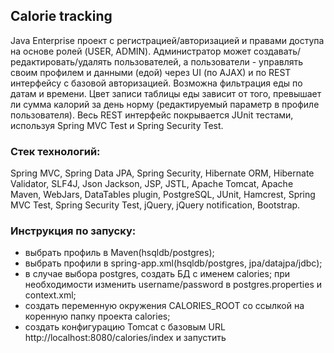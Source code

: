 ## Calorie tracking

Java Enterprise проект с регистрацией/авторизацией и правами доступа 
на основе ролей (USER, ADMIN). Администратор может создавать/редактировать/удалять 
пользователей, а пользователи - управлять своим профилем и данными (едой) через UI (по AJAX) 
и по REST интерфейсу с базовой авторизацией. Возможна фильтрация еды по датам и времени. 
Цвет записи таблицы еды зависит от того, превышает ли сумма калорий за день норму 
(редактируемый параметр в профиле пользователя). Весь REST интерфейс покрывается JUnit тестами, используя Spring MVC Test и Spring Security Test.

### Стек технологий:

Spring MVC, Spring Data JPA, Spring Security, Hibernate ORM, Hibernate Validator, SLF4J, Json Jackson, JSP, JSTL, Apache Tomcat, Apache Maven, WebJars, DataTables plugin, PostgreSQL, JUnit, Hamcrest, Spring MVC Test, Spring Security Test, jQuery, jQuery notification, Bootstrap.

### Инструкция по запуску:

- выбрать профиль в Maven(hsqldb/postgres);
- выбрать профили в spring-app.xml(hsqldb/postgres, jpa/datajpa/jdbc);
- в случае выбора postgres, создать БД с именем calories; при необходимости изменить username/password в postgres.properties и context.xml;
- создать переменную окружения CALORIES_ROOT со ссылкой на коренную папку проекта calories;
- создать конфигурацию Tomcat с базовым URL http://localhost:8080/calories/index и запустить